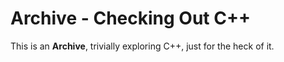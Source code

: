 # Archive - Checking Out C++

This is an **__Archive__**, trivially exploring C++,
just for the heck of it.
